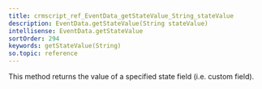 ```yaml
---
title: crmscript_ref_EventData_getStateValue_String_stateValue
description: EventData.getStateValue(String stateValue)
intellisense: EventData.getStateValue
sortOrder: 294
keywords: getStateValue(String)
so.topic: reference
---
```


This method returns the value of a specified state field (i.e. custom field).


